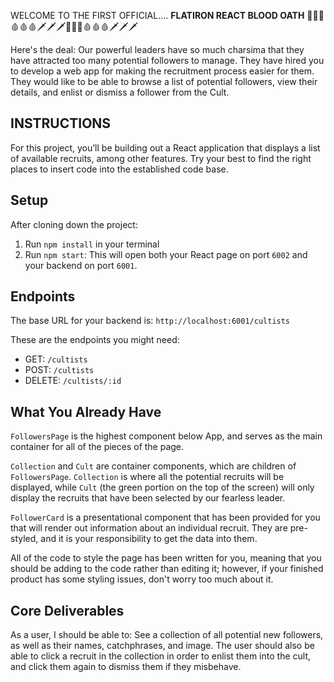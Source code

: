 WELCOME TO THE FIRST OFFICIAL....
**FLATIRON REACT BLOOD OATH**
🔪🔪🔪🩸🩸🩸🗡🗡🗡🔪🔪🔪🩸🩸🩸🗡🗡🗡


Here's the deal:
    Our powerful leaders have so much charsima that they have attracted too many potential followers to manage. They have hired you to develop a web app for making the recruitment process easier for them. They would like to be able to browse a list of potential followers, view their details, and enlist or dismiss a follower from the Cult.

## INSTRUCTIONS

For this project, you’ll be building out a React application that displays a list of available recruits, among other features. Try your best to find the right places to insert code into the established code base.

## Setup

After cloning down the project:

1. Run `npm install` in your terminal
2. Run `npm start`: This will open both your React page on port `6002` and your backend on port `6001`.

## Endpoints

The base URL for your backend is: `http://localhost:6001/cultists`

These are the endpoints you might need:

- GET: `/cultists`
- POST: `/cultists`
- DELETE: `/cultists/:id`

## What You Already Have

`FollowersPage` is the highest component below App, and serves as the main container for all of the pieces of the page.

`Collection` and `Cult` are container components, which are children of `FollowersPage`. `Collection` is where all the potential recruits will be displayed, while `Cult` (the green portion on the top of the screen) will only display the recruits that have been selected by our fearless leader.

`FollowerCard` is a presentational component that has been provided for you that will render out information about an individual recruit. They are pre-styled, and it is your responsibility to get the data into them.

All of the code to style the page has been written for you, meaning that you should be adding to the code rather than editing it; however, if your finished product has some styling issues, don't worry too much about it.

## Core Deliverables

As a user, I should be able to:
See a collection of all potential new followers, as well as their names, catchphrases, and image. The user should also be able to click a recruit in the collection in order to enlist them into the cult, and click them again to dismiss them if they misbehave.